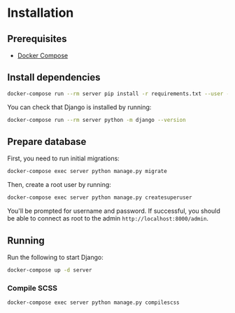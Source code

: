 # Installation

## Prerequisites

- [Docker Compose](https://docs.docker.com/compose/install/)

## Install dependencies

```bash
docker-compose run --rm server pip install -r requirements.txt --user --upgrade
```

You can check that Django is installed by running:

```bash
docker-compose run --rm server python -m django --version
```

## Prepare database

First, you need to run initial migrations:

```bash
docker-compose exec server python manage.py migrate
```

Then, create a root user by running:

```bash
docker-compose exec server python manage.py createsuperuser
```

You'll be prompted for username and password.
If successful, you should be able to connect as root to the admin `http://localhost:8000/admin`.

## Running

Run the following to start Django:

```bash
docker-compose up -d server
```

### Compile SCSS

```bash
docker-compose exec server python manage.py compilescss
```
